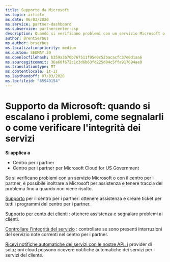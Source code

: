 ```yaml
---
title: Supporto da Microsoft
ms.topic: article
ms.date: 06/03/2020
ms.service: partner-dashboard
ms.subservice: partnercenter-csp
description: Quando si verificano problemi con un servizio Microsoft o con il Centro per i partner, puoi inoltrare la richiesta di assistenza a Microsoft e tenere traccia del problema fino a quando non viene risolto.
author: BrentSerbus
ms.author: brserbus
ms.localizationpriority: medium
ms.custom: SEOMAY.20
ms.openlocfilehash: b359a3b70b767511f95e0c52bacacfc37e0d1aa6
ms.sourcegitcommit: 36a60f672c1c3d6b63fd225d04c5ffa917694ae0
ms.translationtype: MT
ms.contentlocale: it-IT
ms.lasthandoff: 07/03/2020
ms.locfileid: "85949154"
---
```

# <a name="support-from-microsoft---when-to-escalate-issues-how-to-report-them-or-how-to-check-service-health"></a>Supporto da Microsoft: quando si escalano i problemi, come segnalarli o come verificare l'integrità dei servizi

**Si applica a**

- Centro per i partner
- Centro per i partner per Microsoft Cloud for US Government

Se si verificano problemi con un servizio Microsoft o con il centro per i partner, è possibile inoltrare a Microsoft per assistenza e tenere traccia del problema fino a quando non viene risolto.

[Supporto](report-problems-with-partner-center.md) per il centro per i partner: ottenere assistenza e creare ticket per tutti i programmi del centro per i partner.

[Supporto per conto dei clienti](report-problems-on-behalf-of-a-customer.md) : ottenere assistenza e segnalare problemi ai clienti.

[Controllare l'integrità del servizio](check-service-health.md) : controllare se sono presenti interruzioni del servizio note correnti nel centro per i partner.

[Ricevi notifiche automatiche dei servizi con le nostre API: i](get-automated-service-notifications-with-our-apis.md) provider di soluzioni cloud possono ricevere notifiche automatiche dei servizi per i servizi del cliente.


 

 



